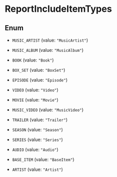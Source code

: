 

# ReportIncludeItemTypes

## Enum


* `MUSIC_ARTIST` (value: `"MusicArtist"`)

* `MUSIC_ALBUM` (value: `"MusicAlbum"`)

* `BOOK` (value: `"Book"`)

* `BOX_SET` (value: `"BoxSet"`)

* `EPISODE` (value: `"Episode"`)

* `VIDEO` (value: `"Video"`)

* `MOVIE` (value: `"Movie"`)

* `MUSIC_VIDEO` (value: `"MusicVideo"`)

* `TRAILER` (value: `"Trailer"`)

* `SEASON` (value: `"Season"`)

* `SERIES` (value: `"Series"`)

* `AUDIO` (value: `"Audio"`)

* `BASE_ITEM` (value: `"BaseItem"`)

* `ARTIST` (value: `"Artist"`)



